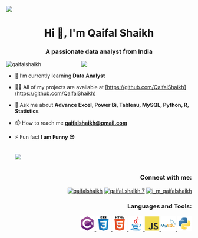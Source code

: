<img align="top" width="1000" src="https://miro.medium.com/v2/resize:fit:1400/0*tD5kEC2JYcKHH0zO.gif">

<h1 align="center">Hi 👋, I'm Qaifal Shaikh</h1>
<h3 align="center">A passionate data analyst from India</h3>
<img align="right" width="300" src="https://camo.githubusercontent.com/b2d4d7e983c97ca521cc8d6977d9d86d7f2d818e08872db8575eac7959b1a1e0/68747470733a2f2f7777772e61616c7068612e6e65742f77702d636f6e74656e742f75706c6f6164732f323031392f31302f646174612d736369656e63652d67697068792e676966">
<p align="left"> <img src="https://komarev.com/ghpvc/?username=qaifalshaikh&label=Profile%20views&color=0e75b6&style=flat" alt="qaifalshaikh" /> </p>

- 🌱 I’m currently learning **Data Analyst**

- 👨‍💻 All of my projects are available at [https://github.com/QaifalShaikh](https://github.com/QaifalShaikh)

- 💬 Ask me about **Advance Excel, Power Bi, Tableau, MySQL, Python, R, Statistics**

- 📫 How to reach me **qaifalshaikh@gmail.com**

- ⚡ Fun fact **I am Funny 😎**
  

  <br><img align="left" width="300" src="https://sithcomputers.com/wp-content/uploads/2023/03/Data-Science.gif">
<br>  
<h3 align="right">Connect with me:</h3>

<p align="right">
<a href="https://linkedin.com/in/qaifalshaikh" target="blank"><img align="center" src="https://raw.githubusercontent.com/rahuldkjain/github-profile-readme-generator/master/src/images/icons/Social/linked-in-alt.svg" alt="qaifalshaikh" height="30" width="40" /></a>
<a href="https://fb.com/qaifal.shaikh.7" target="blank"><img align="center" src="https://raw.githubusercontent.com/rahuldkjain/github-profile-readme-generator/master/src/images/icons/Social/facebook.svg" alt="qaifal.shaikh.7" height="30" width="40" /></a>
<a href="https://instagram.com/i_m_qaifalshaikh" target="blank"><img align="center" src="https://raw.githubusercontent.com/rahuldkjain/github-profile-readme-generator/master/src/images/icons/Social/instagram.svg" alt="i_m_qaifalshaikh" height="30" width="40" /></a>
</p>

<h3 align="right">Languages and Tools:</h3>
<p align="right"> <a href="https://www.w3schools.com/cs/" target="_blank" rel="noreferrer"> <img src="https://raw.githubusercontent.com/devicons/devicon/master/icons/csharp/csharp-original.svg" alt="csharp" width="40" height="40"/> </a> <a href="https://www.w3schools.com/css/" target="_blank" rel="noreferrer"> <img src="https://raw.githubusercontent.com/devicons/devicon/master/icons/css3/css3-original-wordmark.svg" alt="css3" width="40" height="40"/> </a> <a href="https://www.w3.org/html/" target="_blank" rel="noreferrer"> <img src="https://raw.githubusercontent.com/devicons/devicon/master/icons/html5/html5-original-wordmark.svg" alt="html5" width="40" height="40"/> </a> <a href="https://www.java.com" target="_blank" rel="noreferrer"> <img src="https://raw.githubusercontent.com/devicons/devicon/master/icons/java/java-original.svg" alt="java" width="40" height="40"/> </a> <a href="https://developer.mozilla.org/en-US/docs/Web/JavaScript" target="_blank" rel="noreferrer"> <img src="https://raw.githubusercontent.com/devicons/devicon/master/icons/javascript/javascript-original.svg" alt="javascript" width="40" height="40"/> </a> <a href="https://www.mysql.com/" target="_blank" rel="noreferrer"> <img src="https://raw.githubusercontent.com/devicons/devicon/master/icons/mysql/mysql-original-wordmark.svg" alt="mysql" width="40" height="40"/> </a> <a href="https://www.python.org" target="_blank" rel="noreferrer"> <img src="https://raw.githubusercontent.com/devicons/devicon/master/icons/python/python-original.svg" alt="python" width="40" height="40"/> </a> </p>
